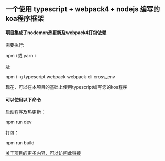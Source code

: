 ##  一个使用 typescript + webpack4 + nodejs 编写的koa程序框架

####  项目集成了nodemon热更新及webpack4打包依赖

需要执行:

  npm i 或 yarn i

及

  npm i -g typescript webpack webpack-cli cross_env

现在，可以在本项目的基础上使用typescript编写您的koa程序

####  可以使用以下命令

启动程序及热更新：

  npm run dev

打包：

  npm run build


[关于项目的更多内容，可以访问此链接](https://www.plusign.cn/2020/01/09/nodets/)


